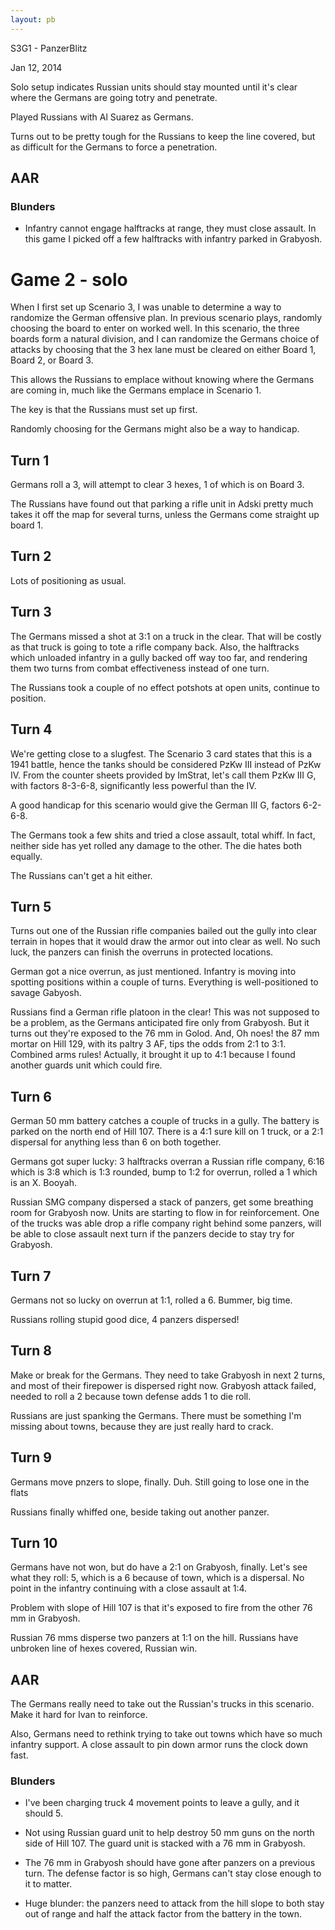 ```yaml
---
layout: pb
---
```


S3G1 - PanzerBlitz

Jan 12, 2014

Solo setup indicates Russian units should stay mounted until it's clear
where the Germans are going totry and penetrate.

Played Russians with Al Suarez as Germans.

Turns out to be pretty tough for the Russians to keep the line covered,
but as difficult for the Germans to force a penetration.


## AAR

### Blunders

* Infantry cannot engage halftracks at range, they must close assault.
  In this game I picked off a few halftracks with infantry parked in
Grabyosh.

# Game 2 - solo

When I first set up Scenario 3, I was unable to determine a way to
randomize the German offensive plan. In previous scenario plays,
randomly choosing the board to enter on worked well. In this scenario,
the three boards form a natural division, and I can randomize the
Germans choice of attacks by choosing that the 3 hex lane must be
cleared on either Board 1, Board 2, or Board 3.

This allows the Russians to emplace without knowing where the Germans
are coming in, much like the Germans emplace in Scenario 1.

The key is that the Russians must set up first.

Randomly choosing for the Germans might also be a way to handicap.


## Turn 1

Germans roll a 3, will attempt to clear 3 hexes, 1 of which is on Board
3.

The Russians have found out that parking a rifle unit in Adski pretty
much takes it off the map for several turns, unless the Germans come
straight up board 1.

## Turn 2

Lots of positioning as usual.

## Turn 3

The Germans missed a shot at 3:1 on a truck in the clear. That will be
costly as that truck is going to tote a rifle company back. Also, the
halftracks which unloaded infantry in a gully backed off way too far,
and rendering them two turns from combat effectiveness instead of one
turn.

The Russians took a couple of no effect potshots at open units, continue
to position.

## Turn 4

We're getting close to a slugfest. The Scenario 3 card states that this
is a 1941 battle, hence the tanks should be considered PzKw III instead
of PzKw  IV. From the counter sheets provided by ImStrat, let's call
them PzKw III G, with factors 8-3-6-8, significantly less powerful than
the IV.

A good handicap for this scenario would give the German III G, factors
6-2-6-8.

The Germans took a few shits and tried a close assault, total whiff. In
fact, neither side has yet rolled any damage to the other. The die hates
both equally.

The Russians can't get a hit either.

## Turn 5

Turns out one of the Russian rifle companies bailed out the gully into
clear terrain in hopes that it would draw the armor out into clear as
well. No such luck, the panzers can finish the overruns in protected
locations.

German got a nice overrun, as just mentioned. Infantry is moving into
spotting positions within a couple of turns. Everything is
well-positioned to savage Gabyosh.

Russians find a German rifle platoon in the clear! This was not supposed
to be a problem, as the Germans anticipated fire only from Grabyosh. But
it turns out they're exposed to the 76 mm in Golod. And, Oh noes! the 87
mm mortar on Hill 129, with its paltry 3 AF, tips the odds from 2:1 to
3:1. Combined arms rules! Actually, it brought it up to 4:1 because I
found another guards unit which could fire.


## Turn 6

German 50 mm battery catches a couple of trucks in a gully. The battery
is parked on the north end of Hill 107. There is a 4:1 sure kill on 1
truck, or a 2:1 dispersal for anything less than 6 on both together.

Germans got super lucky: 3 halftracks overran a Russian rifle company,
6:16  which is 3:8 which is 1:3 rounded, bump to 1:2 for overrun, rolled
a 1 which is an X. Booyah.

Russian SMG company dispersed a stack of panzers, get some breathing
room for Grabyosh now. Units are starting to flow in for reinforcement.
One of the trucks was able drop a rifle company right behind some
panzers, will be able to close assault next turn if the panzers decide
to stay try for Grabyosh.

## Turn 7

Germans not so lucky on overrun at 1:1, rolled a 6. Bummer, big time.

Russians rolling stupid good dice, 4 panzers dispersed!

## Turn 8

Make or break for the Germans. They need to take Grabyosh in next 2
turns, and most of their firepower is dispersed right now. Grabyosh
attack failed, needed to roll a 2 because town defense adds 1 to die
roll.

Russians are just spanking the Germans. There must be something I'm
missing about towns, because they are just really hard to crack.

## Turn 9

Germans move pnzers to slope, finally. Duh. Still going to lose one in
the flats

Russians finally whiffed one, beside taking out another panzer.

## Turn 10

Germans have not won, but do have a 2:1 on Grabyosh, finally.  Let's see
what they roll: 5, which is a 6 because of town, which is a dispersal.
No point in the infantry continuing with a close assault at 1:4.

Problem with slope of Hill 107 is that it's exposed to fire from the
other 76 mm in Grabyosh.

Russian 76 mms disperse two panzers at 1:1 on the hill. Russians have
unbroken line of hexes covered, Russian win.


## AAR

The Germans really need to take out the Russian's trucks in this
scenario. Make it hard for Ivan to reinforce.

Also, Germans need to rethink trying to take out towns which have so
much infantry support. A close assault to pin down armor runs the clock
down fast.


### Blunders

* I've been charging truck 4 movement points to leave a gully, and it
  should 5.

* Not using Russian guard unit to help destroy 50 mm guns on the north
  side of Hill 107. The guard unit is stacked with a 76 mm in Grabyosh.

* The 76 mm in Grabyosh should have gone after panzers on a previous
  turn. The defense factor is so high, Germans can't stay close enough
to it to matter.

* Huge blunder: the panzers need to attack from the hill slope to both
  stay out of range and half the attack factor from the battery in the
town.

